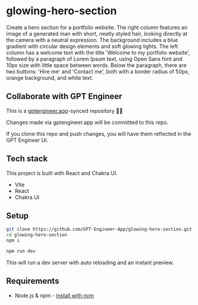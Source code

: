 # glowing-hero-section

Create a hero section for a portfolio website. The right column features an image of a generated man with short, neatly styled hair, looking directly at the camera with a neutral expression. The background includes a blue gradient with circular design elements and soft glowing lights. The left column has a welcome text with the title 'Welcome to my portfolio website', followed by a paragraph of Lorem Ipsum text, using Open Sans font and 10px size with little space between words. Below the paragraph, there are two buttons: 'Hire me' and 'Contact me', both with a border radius of 50px, orange background, and white text.

## Collaborate with GPT Engineer

This is a [gptengineer.app](https://gptengineer.app)-synced repository 🌟🤖

Changes made via gptengineer.app will be committed to this repo.

If you clone this repo and push changes, you will have them reflected in the GPT Engineer UI.

## Tech stack

This project is built with React and Chakra UI.

- Vite
- React
- Chakra UI

## Setup

```sh
git clone https://github.com/GPT-Engineer-App/glowing-hero-section.git
cd glowing-hero-section
npm i
```

```sh
npm run dev
```

This will run a dev server with auto reloading and an instant preview.

## Requirements

- Node.js & npm - [install with nvm](https://github.com/nvm-sh/nvm#installing-and-updating)
